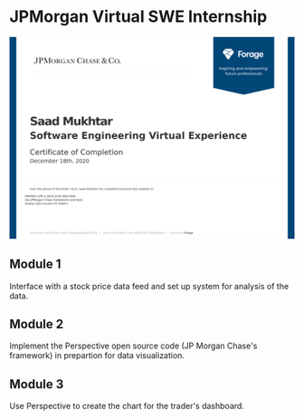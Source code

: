 # JPMorgan Virtual SWE Internship

![Certificate](https://github.com/SaadMukhtar/JP-Morgan-SWE-Virtual-Internship/blob/master/certificate.png)

## Module 1
Interface with a stock price data feed and set up system for analysis of the data.  

## Module 2
Implement the Perspective open source code (JP Morgan Chase's framework) in prepartion for data visualization.

## Module 3
Use Perspective to create the chart for the trader's dashboard.